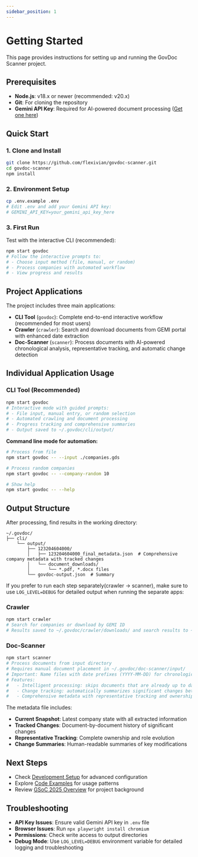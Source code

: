 ```yaml
---
sidebar_position: 1
---
```


# Getting Started

This page provides instructions for setting up and running the GovDoc Scanner project.

## Prerequisites

- **Node.js**: v18.x or newer (recommended: v20.x)
- **Git**: For cloning the repository
- **Gemini API Key**: Required for AI-powered document processing ([Get one here](https://aistudio.google.com/app/apikey))

## Quick Start

### 1. Clone and Install

```bash
git clone https://github.com/flexivian/govdoc-scanner.git
cd govdoc-scanner
npm install
```

### 2. Environment Setup

```bash
cp .env.example .env
# Edit .env and add your Gemini API key:
# GEMINI_API_KEY=your_gemini_api_key_here
```

### 3. First Run

Test with the interactive CLI (recommended):

```bash
npm start govdoc
# Follow the interactive prompts to:
# - Choose input method (file, manual, or random)
# - Process companies with automated workflow
# - View progress and results
```

## Project Applications

The project includes three main applications:

- **CLI Tool** (`govdoc`): Complete end-to-end interactive workflow (recommended for most users)
- **Crawler** (`crawler`): Search and download documents from GEMI portal with enhanced date extraction
- **Doc-Scanner** (`scanner`): Process documents with AI-powered chronological analysis, representative tracking, and automatic change detection

## Individual Application Usage

### CLI Tool (Recommended)

```bash
npm start govdoc
# Interactive mode with guided prompts:
# - File input, manual entry, or random selection
# - Automated crawling and document processing
# - Progress tracking and comprehensive summaries
# - Output saved to ~/.govdoc/cli/output/
```

**Command line mode for automation:**

```bash
# Process from file
npm start govdoc -- --input ./companies.gds

# Process random companies
npm start govdoc -- --company-random 10

# Show help
npm start govdoc -- --help
```

## Output Structure

After processing, find results in the working directory:

```
~/.govdoc/
├── cli/
    └── output/
        ├── 123204604000/
        │   ├── 123204604000_final_metadata.json  # Comprehensive company metadata with tracked changes
        │   └── document_downloads/
        │       └── *.pdf, *.docx files
        └── govdoc-output.json  # Summary

```

If you prefer to run each step separately(crawler -> scanner), make sure to use `LOG_LEVEL=DEBUG` for detailed output when running the separate apps:

### Crawler

```bash
npm start crawler
# Search for companies or download by GEMI ID
# Results saved to ~/.govdoc/crawler/downloads/ and search results to ~/.govdoc/crawler/search-results.gds
```

### Doc-Scanner

```bash
npm start scanner
# Process documents from input directory
# Requires manual document placement in ~/.govdoc/doc-scanner/input/
# Important: Name files with date prefixes (YYYY-MM-DD) for chronological processing
# Features:
#   - Intelligent processing: skips documents that are already up to date
#   - Change tracking: automatically summarizes significant changes between versions
#   - Comprehensive metadata with representative tracking and ownership history
```

The metadata file includes:

- **Current Snapshot**: Latest company state with all extracted information
- **Tracked Changes**: Document-by-document history of significant changes
- **Representative Tracking**: Complete ownership and role evolution
- **Change Summaries**: Human-readable summaries of key modifications

## Next Steps

- Check [Development Setup](./Development.md) for advanced configuration
- Explore [Code Examples](../code-examples/overview.md) for usage patterns
- Review [GSoC 2025 Overview](../gsoc/2025/overview.md) for project background

## Troubleshooting

- **API Key Issues**: Ensure valid Gemini API key in `.env` file
- **Browser Issues**: Run `npx playwright install chromium`
- **Permissions**: Check write access to output directories
- **Debug Mode**: Use `LOG_LEVEL=DEBUG` environment variable for detailed logging and troubleshooting
